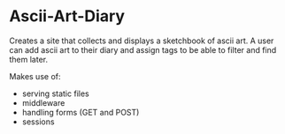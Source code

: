 # Ascii-Art-Diary

Creates a site that collects and displays a sketchbook of ascii art. 
A user can add ascii art to their diary and assign tags to be able to filter and find them later.

Makes use of: 
- serving static files
- middleware
- handling forms (GET and POST)
- sessions
